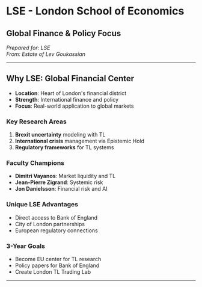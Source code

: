 # LSE - London School of Economics
## Global Finance & Policy Focus

*Prepared for: LSE*  
*From: Estate of Lev Goukassian*

---

## Why LSE: Global Financial Center

- **Location**: Heart of London's financial district
- **Strength**: International finance and policy
- **Focus**: Real-world application to global markets

### Key Research Areas
1. **Brexit uncertainty** modeling with TL
2. **International crisis** management via Epistemic Hold
3. **Regulatory frameworks** for TL systems

### Faculty Champions
- **Dimitri Vayanos**: Market liquidity and TL
- **Jean-Pierre Zigrand**: Systemic risk
- **Jon Danielsson**: Financial risk and AI

### Unique LSE Advantages
- Direct access to Bank of England
- City of London partnerships
- European regulatory connections

### 3-Year Goals
- Become EU center for TL research
- Policy papers for Bank of England
- Create London TL Trading Lab

---





